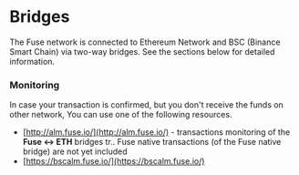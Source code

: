 # Bridges



The Fuse network is connected to Ethereum Network and BSC (Binance Smart Chain) via two-way bridges. See the sections below for detailed information.

### Monitoring

In case your transaction is confirmed, but you don't receive the funds on other network, You can use one of the following resources.

* [http://alm.fuse.io/](http://alm.fuse.io/) - transactions monitoring of the **Fuse <-> ETH** bridges tr.. Fuse native transactions (of the Fuse native bridge) are not yet included
* [https://bscalm.fuse.io/](https://bscalm.fuse.io/)
